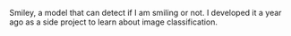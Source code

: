 Smiley, a model that can detect if I am smiling or not. I developed it a year ago as a side project to learn about image classification.
